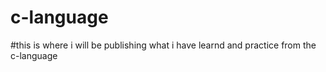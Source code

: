 # c-language
#this is where i will be publishing what i have learnd and practice from the c-language
